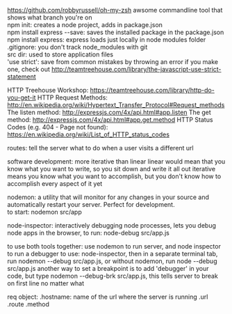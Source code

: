 https://github.com/robbyrussell/oh-my-zsh awsome commandline tool that shows what branch you're on  
npm init: creates a node project, adds in package.json  
npm install express --save: saves the installed package in the package.json  
npm install express: express loads just locally in node modules folder  
.gitignore: you don't track node_modules with git  
src dir: used to store application files  
'use strict': save from common mistakes by throwing an error if you make one, check out http://teamtreehouse.com/library/the-javascript-use-strict-statement

HTTP Treehouse Workshop: https://teamtreehouse.com/library/http-do-you-get-it
HTTP Request Methods: http://en.wikipedia.org/wiki/Hypertext_Transfer_Protocol#Request_methods
The listen method: http://expressjs.com/4x/api.html#app.listen
The get method: http://expressjs.com/4x/api.html#app.get.method
HTTP Status Codes (e.g. 404 - Page not found): https://en.wikipedia.org/wiki/List_of_HTTP_status_codes

routes: tell the server what to do when a user visits a different url

software development: more iterative than linear
	linear would mean that you know what you want to write, so you sit down and write it all out
	iterative means you know what you want to accomplish, but you don't know how to accomplish every aspect of it yet

nodemon: a utility that will monitor for any changes in your source and automatically restart your server. Perfect for development.  
to start: nodemon src/app

node-inspector: interactively debugging node processes, lets you debug node apps in the browser, to run: node-debug src/app.js

to use both tools together: use nodemon to run server, and node inspector to run a debugger
	to use: node-inspector, then in a separate terminal tab, run nodemon --debug src/app.js, or without nodemon, run node --debug src/app.js
	another way to set a breakpoint is to add 'debugger' in your code, but type nodemon --debug-brk src/app.js, this tells server to break on first line no matter what

req object:
.hostname: name of the url where the server is running
.url
.route
.method
